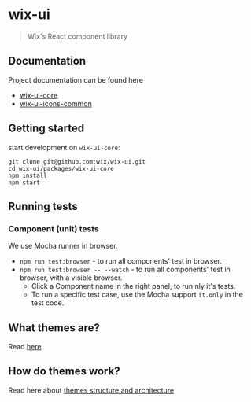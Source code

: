 # wix-ui
> Wix's React component library

## Documentation
Project documentation can be found here
- [wix-ui-core](http://wix-wix-ui-core.surge.sh)
- [wix-ui-icons-common](http://wix-wix-ui-icons-common.surge.sh)


## Getting started
start development on `wix-ui-core`:
```
git clone git@github.com:wix/wix-ui.git
cd wix-ui/packages/wix-ui-core
npm install
npm start
```

## Running tests

### Component (unit) tests
We use Mocha runner in browser.

- `npm run test:browser` - to run all components' test in browser.
- `npm run test:browser -- --watch` - to run all components' test in browser, with a visible browser.
  - Click a Component name in the right panel, to run nly it's tests.
  - To run a specific test case, use the Mocha support `it.only` in the test code.
  
## **What themes are?**
Read [here](./docs/WHAT_ARE_THEMES.md).

## **How do themes work?**
Read here about [themes structure and architecture](./docs/THEMES_STRUCTURE.md)
